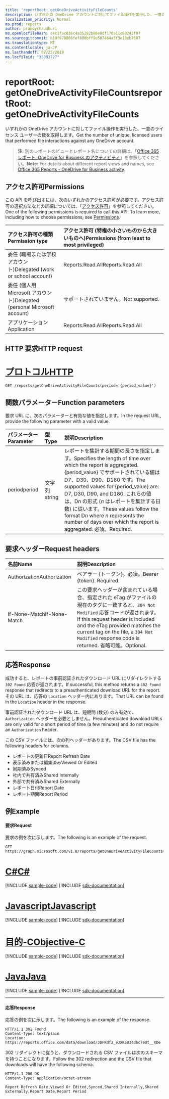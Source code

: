 ```yaml
---
title: 'reportRoot: getOneDriveActivityFileCounts'
description: いずれかの OneDrive アカウントに対してファイル操作を実行した、一意のライセンス ユーザーの数を取得します。
localization_priority: Normal
ms.prod: reports
author: pranoychaudhuri
ms.openlocfilehash: c4c1fac036c4a35282b86e0df170a11c60243f07
ms.sourcegitcommit: b18f978808fef800bff9e587464a5f3e18eb7687
ms.translationtype: MT
ms.contentlocale: ja-JP
ms.lasthandoff: 07/25/2019
ms.locfileid: "35893727"
---
```

# <a name="reportroot-getonedriveactivityfilecounts"></a><span data-ttu-id="bfe2a-103">reportRoot: getOneDriveActivityFileCounts</span><span class="sxs-lookup"><span data-stu-id="bfe2a-103">reportRoot: getOneDriveActivityFileCounts</span></span>

<span data-ttu-id="bfe2a-104">いずれかの OneDrive アカウントに対してファイル操作を実行した、一意のライセンス ユーザーの数を取得します。</span><span class="sxs-lookup"><span data-stu-id="bfe2a-104">Get the number of unique, licensed users that performed file interactions against any OneDrive account.</span></span>

> <span data-ttu-id="bfe2a-105">**注:** 別のレポートのビューとレポート名についての詳細は、「[Office 365 レポート: OneDrive for Business のアクティビティ](https://support.office.com/client/OneDrive-for-Business-user-activity-8bbe4bf8-221b-46d6-99a5-2fb3c8ef9353)」を参照してください。</span><span class="sxs-lookup"><span data-stu-id="bfe2a-105">**Note:** For details about different report views and names, see [Office 365 Reports - OneDrive for Business activity](https://support.office.com/client/OneDrive-for-Business-user-activity-8bbe4bf8-221b-46d6-99a5-2fb3c8ef9353).</span></span>

## <a name="permissions"></a><span data-ttu-id="bfe2a-106">アクセス許可</span><span class="sxs-lookup"><span data-stu-id="bfe2a-106">Permissions</span></span>

<span data-ttu-id="bfe2a-p101">この API を呼び出すには、次のいずれかのアクセス許可が必要です。アクセス許可の選択方法などの詳細については、「[アクセス許可](/graph/permissions-reference)」を参照してください。</span><span class="sxs-lookup"><span data-stu-id="bfe2a-p101">One of the following permissions is required to call this API. To learn more, including how to choose permissions, see [Permissions](/graph/permissions-reference).</span></span>

| <span data-ttu-id="bfe2a-109">アクセス許可の種類</span><span class="sxs-lookup"><span data-stu-id="bfe2a-109">Permission type</span></span>                        | <span data-ttu-id="bfe2a-110">アクセス許可 (特権の小さいものから大きいものへ)</span><span class="sxs-lookup"><span data-stu-id="bfe2a-110">Permissions (from least to most privileged)</span></span> |
| :------------------------------------- | :--------------------------------------- |
| <span data-ttu-id="bfe2a-111">委任 (職場または学校アカウント)</span><span class="sxs-lookup"><span data-stu-id="bfe2a-111">Delegated (work or school account)</span></span>     | <span data-ttu-id="bfe2a-112">Reports.Read.All</span><span class="sxs-lookup"><span data-stu-id="bfe2a-112">Reports.Read.All</span></span>                         |
| <span data-ttu-id="bfe2a-113">委任 (個人用 Microsoft アカウント)</span><span class="sxs-lookup"><span data-stu-id="bfe2a-113">Delegated (personal Microsoft account)</span></span> | <span data-ttu-id="bfe2a-114">サポートされていません。</span><span class="sxs-lookup"><span data-stu-id="bfe2a-114">Not supported.</span></span>                           |
| <span data-ttu-id="bfe2a-115">アプリケーション</span><span class="sxs-lookup"><span data-stu-id="bfe2a-115">Application</span></span>                            | <span data-ttu-id="bfe2a-116">Reports.Read.All</span><span class="sxs-lookup"><span data-stu-id="bfe2a-116">Reports.Read.All</span></span>                         |

## <a name="http-request"></a><span data-ttu-id="bfe2a-117">HTTP 要求</span><span class="sxs-lookup"><span data-stu-id="bfe2a-117">HTTP request</span></span>


# <a name="httptabhttp"></a>[<span data-ttu-id="bfe2a-118">プロトコル</span><span class="sxs-lookup"><span data-stu-id="bfe2a-118">HTTP</span></span>](#tab/http)
<!-- { "blockType": "ignored" } --> 

```http
GET /reports/getOneDriveActivityFileCounts(period='{period_value}')
```

## <a name="function-parameters"></a><span data-ttu-id="bfe2a-119">関数パラメーター</span><span class="sxs-lookup"><span data-stu-id="bfe2a-119">Function parameters</span></span>

<span data-ttu-id="bfe2a-120">要求 URL に、次のパラメーターと有効な値を指定します。</span><span class="sxs-lookup"><span data-stu-id="bfe2a-120">In the request URL, provide the following parameter with a valid value.</span></span>

| <span data-ttu-id="bfe2a-121">パラメーター</span><span class="sxs-lookup"><span data-stu-id="bfe2a-121">Parameter</span></span> | <span data-ttu-id="bfe2a-122">型</span><span class="sxs-lookup"><span data-stu-id="bfe2a-122">Type</span></span>   | <span data-ttu-id="bfe2a-123">説明</span><span class="sxs-lookup"><span data-stu-id="bfe2a-123">Description</span></span>                              |
| :-------- | :----- | :--------------------------------------- |
| <span data-ttu-id="bfe2a-124">period</span><span class="sxs-lookup"><span data-stu-id="bfe2a-124">period</span></span>    | <span data-ttu-id="bfe2a-125">文字列</span><span class="sxs-lookup"><span data-stu-id="bfe2a-125">string</span></span> | <span data-ttu-id="bfe2a-126">レポートを集計する期間の長さを指定します。</span><span class="sxs-lookup"><span data-stu-id="bfe2a-126">Specifies the length of time over which the report is aggregated.</span></span> <span data-ttu-id="bfe2a-127">{period_value} でサポートされている値は D7、D30、D90、D180 です。</span><span class="sxs-lookup"><span data-stu-id="bfe2a-127">The supported values for {period_value} are: D7, D30, D90, and D180.</span></span> <span data-ttu-id="bfe2a-128">これらの値は、D*n* の形式 (*n* はレポートを集計する日数) に従います。</span><span class="sxs-lookup"><span data-stu-id="bfe2a-128">These values follow the format D*n* where *n* represents the number of days over which the report is aggregated.</span></span> <span data-ttu-id="bfe2a-129">必須。</span><span class="sxs-lookup"><span data-stu-id="bfe2a-129">Required.</span></span> |

## <a name="request-headers"></a><span data-ttu-id="bfe2a-130">要求ヘッダー</span><span class="sxs-lookup"><span data-stu-id="bfe2a-130">Request headers</span></span>

| <span data-ttu-id="bfe2a-131">名前</span><span class="sxs-lookup"><span data-stu-id="bfe2a-131">Name</span></span>          | <span data-ttu-id="bfe2a-132">説明</span><span class="sxs-lookup"><span data-stu-id="bfe2a-132">Description</span></span>                              |
| :------------ | :--------------------------------------- |
| <span data-ttu-id="bfe2a-133">Authorization</span><span class="sxs-lookup"><span data-stu-id="bfe2a-133">Authorization</span></span> | <span data-ttu-id="bfe2a-p103">ベアラー {トークン}。必須。</span><span class="sxs-lookup"><span data-stu-id="bfe2a-p103">Bearer {token}. Required.</span></span>                |
| <span data-ttu-id="bfe2a-136">If-None-Match</span><span class="sxs-lookup"><span data-stu-id="bfe2a-136">If-None-Match</span></span> | <span data-ttu-id="bfe2a-137">この要求ヘッダーが含まれている場合、指定された eTag がファイルの現在のタグに一致すると、`304 Not Modified` 応答コードが返されます。</span><span class="sxs-lookup"><span data-stu-id="bfe2a-137">If this request header is included and the eTag provided matches the current tag on the file, a `304 Not Modified` response code is returned.</span></span> <span data-ttu-id="bfe2a-138">省略可能。</span><span class="sxs-lookup"><span data-stu-id="bfe2a-138">Optional.</span></span> |

## <a name="response"></a><span data-ttu-id="bfe2a-139">応答</span><span class="sxs-lookup"><span data-stu-id="bfe2a-139">Response</span></span>

<span data-ttu-id="bfe2a-140">成功すると、レポートの事前認証されたダウンロード URL にリダイレクトする `302 Found` 応答が返されます。</span><span class="sxs-lookup"><span data-stu-id="bfe2a-140">If successful, this method returns a `302 Found` response that redirects to a preauthenticated download URL for the report.</span></span> <span data-ttu-id="bfe2a-141">その URL は、応答の `Location` ヘッダー内にあります。</span><span class="sxs-lookup"><span data-stu-id="bfe2a-141">That URL can be found in the `Location` header in the response.</span></span>

<span data-ttu-id="bfe2a-142">事前認証されたダウンロード URL は、短期間 (数分) のみ有効で、`Authorization` ヘッダーを必要としません。</span><span class="sxs-lookup"><span data-stu-id="bfe2a-142">Preauthenticated download URLs are only valid for a short period of time (a few minutes) and do not require an `Authorization` header.</span></span>

<span data-ttu-id="bfe2a-143">この CSV ファイルには、次の列ヘッダーがあります。</span><span class="sxs-lookup"><span data-stu-id="bfe2a-143">The CSV file has the following headers for columns.</span></span>

- <span data-ttu-id="bfe2a-144">レポートの更新日</span><span class="sxs-lookup"><span data-stu-id="bfe2a-144">Report Refresh Date</span></span>
- <span data-ttu-id="bfe2a-145">表示済みまたは編集済み</span><span class="sxs-lookup"><span data-stu-id="bfe2a-145">Viewed Or Edited</span></span>
- <span data-ttu-id="bfe2a-146">同期済み</span><span class="sxs-lookup"><span data-stu-id="bfe2a-146">Synced</span></span>
- <span data-ttu-id="bfe2a-147">社内で共有済み</span><span class="sxs-lookup"><span data-stu-id="bfe2a-147">Shared Internally</span></span>
- <span data-ttu-id="bfe2a-148">外部で共有済み</span><span class="sxs-lookup"><span data-stu-id="bfe2a-148">Shared Externally</span></span>
- <span data-ttu-id="bfe2a-149">レポート日付</span><span class="sxs-lookup"><span data-stu-id="bfe2a-149">Report Date</span></span>
- <span data-ttu-id="bfe2a-150">レポート期間</span><span class="sxs-lookup"><span data-stu-id="bfe2a-150">Report Period</span></span>

## <a name="example"></a><span data-ttu-id="bfe2a-151">例</span><span class="sxs-lookup"><span data-stu-id="bfe2a-151">Example</span></span>

#### <a name="request"></a><span data-ttu-id="bfe2a-152">要求</span><span class="sxs-lookup"><span data-stu-id="bfe2a-152">Request</span></span>

<span data-ttu-id="bfe2a-153">要求の例を次に示します。</span><span class="sxs-lookup"><span data-stu-id="bfe2a-153">The following is an example of the request.</span></span>

<!--{
  "blockType": "request",
  "isComposable": true,
  "name": "reportroot_getonedriveactivityfilecounts"
}-->

```http
GET https://graph.microsoft.com/v1.0/reports/getOneDriveActivityFileCounts(period='D7')
```
# <a name="ctabcsharp"></a>[<span data-ttu-id="bfe2a-154">C#</span><span class="sxs-lookup"><span data-stu-id="bfe2a-154">C#</span></span>](#tab/csharp)
[!INCLUDE [sample-code](../includes/snippets/csharp/reportroot-getonedriveactivityfilecounts-csharp-snippets.md)]
[!INCLUDE [sdk-documentation](../includes/snippets/snippets-sdk-documentation-link.md)]

# <a name="javascripttabjavascript"></a>[<span data-ttu-id="bfe2a-155">Javascript</span><span class="sxs-lookup"><span data-stu-id="bfe2a-155">Javascript</span></span>](#tab/javascript)
[!INCLUDE [sample-code](../includes/snippets/javascript/reportroot-getonedriveactivityfilecounts-javascript-snippets.md)]
[!INCLUDE [sdk-documentation](../includes/snippets/snippets-sdk-documentation-link.md)]

# <a name="objective-ctabobjc"></a>[<span data-ttu-id="bfe2a-156">目的-C</span><span class="sxs-lookup"><span data-stu-id="bfe2a-156">Objective-C</span></span>](#tab/objc)
[!INCLUDE [sample-code](../includes/snippets/objc/reportroot-getonedriveactivityfilecounts-objc-snippets.md)]
[!INCLUDE [sdk-documentation](../includes/snippets/snippets-sdk-documentation-link.md)]

# <a name="javatabjava"></a>[<span data-ttu-id="bfe2a-157">Java</span><span class="sxs-lookup"><span data-stu-id="bfe2a-157">Java</span></span>](#tab/java)
[!INCLUDE [sample-code](../includes/snippets/java/reportroot-getonedriveactivityfilecounts-java-snippets.md)]
[!INCLUDE [sdk-documentation](../includes/snippets/snippets-sdk-documentation-link.md)]

---


#### <a name="response"></a><span data-ttu-id="bfe2a-158">応答</span><span class="sxs-lookup"><span data-stu-id="bfe2a-158">Response</span></span>

<span data-ttu-id="bfe2a-159">応答の例を次に示します。</span><span class="sxs-lookup"><span data-stu-id="bfe2a-159">The following is an example of the response.</span></span>

<!-- {
  "blockType": "response",
  "truncated": true,
  "@odata.type": "microsoft.graph.report"
} -->

```http
HTTP/1.1 302 Found
Content-Type: text/plain
Location: https://reports.office.com/data/download/JDFKdf2_eJXKS034dbc7e0t__XDe
```

<span data-ttu-id="bfe2a-160">302 リダイレクトに従うと、ダウンロードされる CSV ファイルは次のスキーマを持つことになります。</span><span class="sxs-lookup"><span data-stu-id="bfe2a-160">Follow the 302 redirection and the CSV file that downloads will have the following schema.</span></span>

<!-- { "blockType": "ignored" } --> 

```http
HTTP/1.1 200 OK
Content-Type: application/octet-stream

Report Refresh Date,Viewed Or Edited,Synced,Shared Internally,Shared Externally,Report Date,Report Period
```
<!-- uuid: 8fcb5dbc-d5aa-4681-8e31-b001d5168d79 
2015-10-25 14:57:30 UTC -->
<!-- {
  "type": "#page.annotation",
  "description": "Example",
  "keywords": "",
  "section": "documentation",
  "tocPath": "",
  "suppressions": [
  ]
}-->
